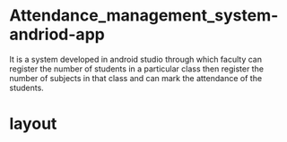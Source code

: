 # Attendance_management_system-andriod-app


It is a system developed in android studio through which
faculty can register the number of students in a particular
class then register the number of subjects in that class and can mark the attendance of the students.


# layout
